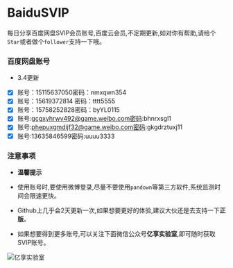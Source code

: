 # BaiduSVIP

每日分享百度网盘SVIP会员账号,百度云会员,不定期更新,如对你有帮助,请给个`Star`或者做个`follower`支持一下哦。

### 百度网盘账号 

- 3.4更新

- [x] 账号：15115637050密码：nmxqwn354
- [x] 账号：15619372814 密码：tttt5555
- [x] 账号：15758252828密码：byYL0115
- [x] 账号:gcgxyhrwv492@game.weibo.com密码:bhnrxsgl1
- [x] 账号:phepuxgmdijf32@game.weibo.com密码:gkgdrztuxj11
- [x] 账号:13635846599密码:uuuu3333

### 注意事项

- **温馨提示**

- 使用账号时,要使用微博登录,尽量不要使用`pandown`等第三方软件,系统监测时间会限速更快。

- Github上几乎会2天更新一次,如果想要更好的体验,建议大伙还是去支持一下**正版**。

- 如果想要得到更多账号,可以关注下面微信公众号**亿享实验室**,即可随时获取SVIP账号。

![亿享实验室](https://ae01.alicdn.com/kf/H5082b6f3bdfc456bb7b5de0f9c104212L.png)
